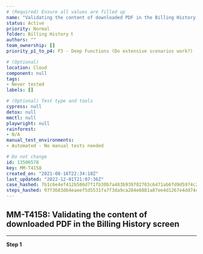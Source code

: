 ```yaml
---
# (Required) Ensure all values are filled up
name: "Validating the content of downloaded PDF in the Billing History screen"
status: Active
priority: Normal
folder: Billing History ❗
authors: ""
team_ownership: []
priority_p1_to_p4: P3 - Deep Functions (Do extensive scenarios work?)

# (Optional)
location: Cloud
component: null
tags: 
- Never tested
labels: []

# (Optional) Test type and tools
cypress: null
detox: null
mmctl: null
playwright: null
rainforest: 
- N/A
manual_test_environments: 
- Automated - No manual tests needed

# Do not change
id: 13506578
key: MM-T4158
created_on: "2021-08-16T22:34:18Z"
last_updated: "2022-12-01T21:07:36Z"
case_hashed: 7b1c6e4ef412b586d7f1fb30b7a483b939782783c6471ab6fd9d5974c228dfd04c8980a890dc0a79145b58416dfe74ff
steps_hashed: 97f3683db4eaeef5d5531fa7f3da9ca284e8881a87ee4d1267e4dd74c6ed9f072f466751c3066801a655928ba03982d3
---
```


<!-- (Auto-generated) Based on frontmatter's "key" and "name" -->

## MM-T4158: Validating the content of downloaded PDF in the Billing History screen

---

**Step 1**
